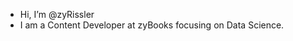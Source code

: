- Hi, I’m @zyRissler
- I am a Content Developer at zyBooks focusing on Data Science.
<!---
zyRissler/zyRissler is a ✨ special ✨ repository because its `README.md` (this file) appears on your GitHub profile.
You can click the Preview link to take a look at your changes.
--->
